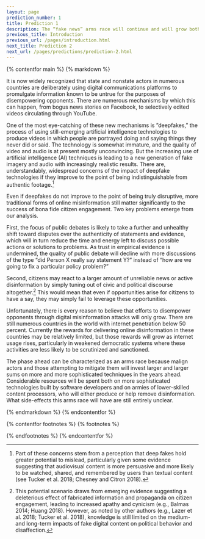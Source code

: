 ```yaml
---
layout: page
prediction_number: 1
title: Prediction 1
description: The “fake news” arms race will continue and will grow both in geographic breadth and in resources consumed. It will shift the focus of public debates and drive more people away from participative processes.
previous_title: Introduction
previous_url: /pages/introduction.html
next_title: Prediction 2
next_url: /pages/predictions/prediction-2.html
---
```


{% contentfor main %}
{% markdown %}

It is now widely recognized that state and nonstate actors in numerous countries are deliberately using digital communications platforms to promulgate information known to be untrue for the purposes of disempowering opponents. There are numerous mechanisms by which this can happen, from bogus news stories on Facebook, to selectively edited videos circulating through YouTube.

One of the most eye-catching of these new mechanisms is ”deepfakes,” the process of using still-emerging artificial intelligence technologies to produce videos in which people are portrayed doing and saying things they never did or said. The technology is somewhat immature, and the quality of video and audio is at present mostly unconvincing. But the increasing use of artificial intelligence (AI) techniques is leading to a new generation of fake imagery and audio with increasingly realistic results. There are, understandably, widespread concerns of the impact of deepfake technologies if they improve to the point of being indistinguishable from authentic footage.[^4]

Even if deepfakes do not improve to the point of being truly disruptive, more traditional forms of online misinformation still matter significantly to the success of bona fide citizen engagement. Two key problems emerge from our analysis.

First, the focus of public debates is likely to take a further and unhealthy shift toward disputes over the authenticity of statements and evidence, which will in turn reduce the time and energy left to discuss possible actions or solutions to problems. As trust in empirical evidence is undermined, the quality of public debate will decline with more discussions of the type “did Person X really say statement Y?” instead of “how are we going to fix a particular policy problem?”

Second, citizens may react to a larger amount of unreliable news or active disinformation by simply tuning out of civic and political discourse altogether.[^5] This would mean that even if opportunities arise for citizens to have a say, they may simply fail to leverage these opportunities.

Unfortunately, there is every reason to believe that efforts to disempower opponents through digital misinformation attacks will only grow. There are still numerous countries in the world with internet penetration below 50 percent. Currently the rewards for delivering online disinformation in these countries may be relatively limited, but those rewards will grow as internet usage rises, particularly in weakened democratic systems where these activities are less likely to be scrutinized and sanctioned.

The phase ahead can be characterized as an arms race because malign actors and those attempting to mitigate them will invest larger and larger sums on more and more sophisticated techniques in the years ahead. Considerable resources will be spent both on more sophisticated technologies built by software developers and on armies of lower-skilled content processors, who will either produce or help remove disinformation. What side-effects this arms race will have are still entirely unclear.

{% endmarkdown %}
{% endcontentfor %}

{% contentfor footnotes %}
{% footnotes %}

[^4]: Part of these concerns stem from a perception that deep fakes hold greater potential to mislead, particularly given some evidence suggesting that audiovisual content is more persuasive and more likely to be watched, shared, and remembered by users than textual content (see Tucker et al. 2018; Chesney and Citron 2018).

[^5]: This potential scenario draws from emerging evidence suggesting a deleterious effect of fabricated information and propaganda on citizen engagement, leading to increased apathy and cynicism (e.g., Balmas 2014; Huang 2018). However, as noted by other authors (e.g., Lazer et al. 2018; Tucker et al. 2018), knowledge is still limited on the medium- and long-term impacts of fake digital content on political behavior and disaffection.

{% endfootnotes %}
{% endcontentfor %}